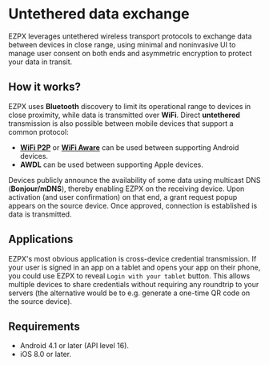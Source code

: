# Untethered data exchange
EZPX leverages untethered wireless transport protocols to exchange data between devices in close range, using minimal and noninvasive UI to manage user consent on both ends and asymmetric encryption to protect your data in transit.

## How it works?
EZPX uses **Bluetooth** discovery to limit its operational range to devices in close proximity, while data is transmitted over **WiFi**. Direct **untethered** transmission is also possible between mobile devices that support a common protocol:
* **[WiFi P2P](https://developer.android.com/guide/topics/connectivity/wifip2p.html)** or **[WiFi Aware](https://developer.android.com/guide/topics/connectivity/wifi-aware.html)** can be used between supporting Android devices.
* **AWDL** can be used between supporting Apple devices.

Devices publicly announce the availability of some data using multicast DNS (**Bonjour/mDNS**), thereby enabling EZPX on the receiving device. Upon activation (and user confirmation) on that end, a grant request popup appears on the source device. Once approved, connection is established is data is transmitted.

## Applications
EZPX's most obvious application is cross-device credential transmission. If your user is signed in an app on a tablet and opens your app on their phone, you could use EZPX to reveal `Login with your tablet` button. This allows multiple devices to share credentials without requiring any roundtrip to your servers (the alternative would be to e.g. generate a one-time QR code on the source device).

## Requirements
* Android 4.1 or later (API level 16).
* iOS 8.0 or later.
